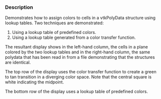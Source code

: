 ### Description
Demonstrates how to assign colors to cells in a vtkPolyData structure using lookup tables.
Two techniques are demonstrated:
1. Using a lookup table of predefined colors.
2. Using a lookup table generated from a color transfer function.
 
The resultant display shows in the left-hand column, the cells in a plane
colored by the two lookup tables and in the right-hand column, the same
polydata that has been read in from a file demonstrating that the structures
are identical.
 
The top row of the display uses the color transfer function to create a
green to tan transition in a diverging color space.
Note that the central square is white indicating the midpoint.

The bottom row of the display uses a lookup table of predefined colors.
